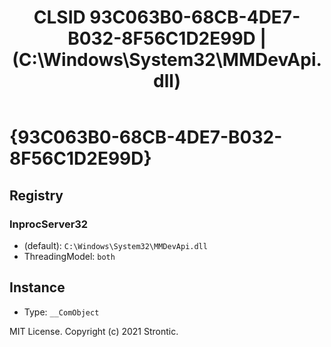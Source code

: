 ﻿---
title: "CLSID 93C063B0-68CB-4DE7-B032-8F56C1D2E99D | (C:\\Windows\\System32\\MMDevApi.dll)"
excerpt: What is COM-Object CLSID 93C063B0-68CB-4DE7-B032-8F56C1D2E99D?
---

# {93C063B0-68CB-4DE7-B032-8F56C1D2E99D}


## Registry


### InprocServer32

* (default): `C:\Windows\System32\MMDevApi.dll`
* ThreadingModel: `both`

## Instance

* Type: `__ComObject`

MIT License. Copyright (c) 2021 Strontic.


